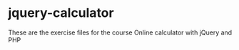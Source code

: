 # jquery-calculator
These are the exercise files for the course Online calculator with jQuery and PHP
